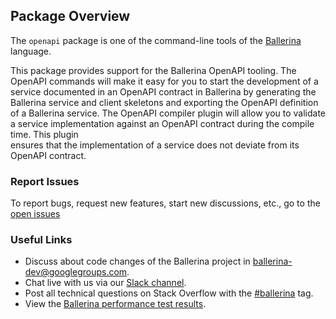 ## Package Overview

The `openapi`  package is one of the command-line tools of the [Ballerina](https://ballerina.io/) language.

This package provides support for the Ballerina OpenAPI tooling. The OpenAPI commands will make it easy for you to 
start the development of a service documented in an OpenAPI contract in Ballerina by generating the Ballerina service 
and client skeletons and exporting the OpenAPI definition of a Ballerina service. The OpenAPI compiler plugin will 
allow you to validate a service implementation against an OpenAPI contract during the compile time. This plugin  
ensures that the implementation of a service does not deviate from its OpenAPI contract.

### Report Issues
To report bugs, request new features, start new discussions, etc., go to the [open issues](https://github.com/ballerina-platform/ballerina-openapi/issues)

### Useful Links

* Discuss about code changes of the Ballerina project in [ballerina-dev@googlegroups.com](mailto:ballerina-dev@googlegroups.com).
* Chat live with us via our [Slack channel](https://ballerina.io/community/slack/).
* Post all technical questions on Stack Overflow with the [#ballerina](https://stackoverflow.com/questions/tagged/ballerina) tag.
* View the [Ballerina performance test results](performance/benchmarks/summary.md).

